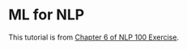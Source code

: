 # ML for NLP

This tutorial is from [Chapter 6 of NLP 100 Exercise](https://nlp100.github.io/en/ch06.html).